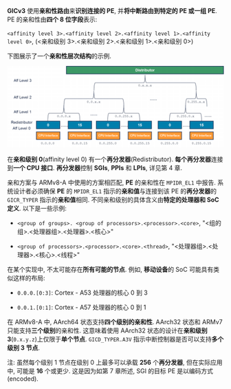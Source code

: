
**GICv3** 使用**亲和性路由**来**识别连接的 PE**, 并**将中断路由到特定的 PE 或一组 PE**. PE 的亲和性由**四个 8 位字段**表示:

`<affinity level 3>.<affinity level 2>.<affinity level 1>.<affinity level 0>`, (<亲和级别 3>.<亲和级别 2>.<亲和级别 1>.<亲和级别 0>)

下图展示了一个**亲和性层次结构**的示例.

<div align='center'>
<img src="./images/2025-02-23-19-14-46.png"/>
</div>

在**亲和级别 0**(affinity level 0) 有一个**再分发器**(Redistributor). **每个再分发器**连接到**一个 CPU 接口**. **再分发器**控制 **SGIs**, **PPIs** 和 **LPIs**, 详见第 4 章.

亲和方案与 ARMv8-A 中使用的方案相匹配, **PE** 的亲和性在 `MPIDR_EL1` 中报告. 系统设计者必须确保 **PE** 的 `MPIDR_EL1` 指示的**亲和值**与连接到该 PE 的**再分发器**的 `GICR_TYPER` 指示的**亲和值**相同. 不同亲和级别的具体含义由**特定的处理器和 SoC 定义**. 以下是一些示例:

- `<group of groups>. <group of processors>.<processor>.<core>`, "<组的组>.<处理器组>.<处理器>.<核心>"

- `<group of processors>.<processor>.<core>.<thread>`, "<处理器组>.<处理器>.<核心>.<线程>"

在某个实现中, 不太可能存在**所有可能的节点**. 例如, **移动设备**的 SoC 可能具有类似这样的布局:

- `0.0.0.[0:3]`: Cortex - A53 处理器的核心 0 到 3

- `0.0.1.[0:1]`: Cortex - A57 处理器的核心 0 到 1

在 ARMv8-A 中, AArch64 状态支持**四个级别的亲和性**. AArch32 状态和 ARMv7 只能支持**三个级别**的亲和性. 这意味着使用 AArch32 状态的设计在**亲和级别 3**(`0.x.y.z`)上仅限于**单个节点**. `GICD_TYPER.A3V` 指示中断控制器是否可以支持**多个级别 3 节点**.

注: 虽然每个级别 1 节点在级别 0 上最多可以承载 **256** 个**再分发器**, 但在实际应用中, 可能是 **16** 个或更少. 这是因为如第 7 章所述, SGI 的目标 PE 是以编码方式(encoded).
